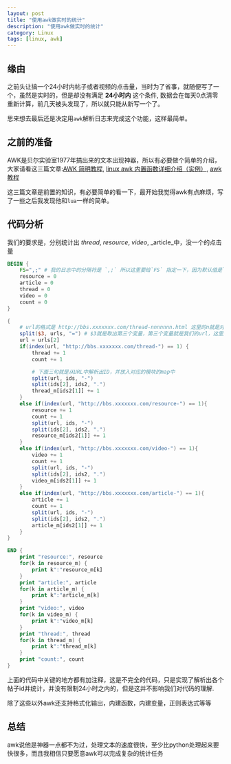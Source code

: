 ```yaml
---
layout: post
title: "使用awk做实时的统计"
description: "使用awk做实时的统计"
category: Linux
tags: [linux, awk]
---
```


## 缘由 ##

之前头让搞一个24小时内帖子或者视频的点击量，当时为了省事，就随便写了一个，虽然是实时的，但是却没有满足 **24小时内** 这个条件, 数据会在每天0点清零重新计算，前几天被头发现了，所以就只能从新写一个了。

思来想去最后还是决定用`awk`解析日志来完成这个功能，这样最简单。

## 之前的准备 ##

AWK是贝尔实验室1977年搞出来的文本出现神器，所以有必要做个简单的介绍，大家请看这三篇文章:[AWK 简明教程][1], [linux awk 内置函数详细介绍（实例）][2], [awk教程][3]

这三篇文章是前置的知识，有必要简单的看一下，最开始我觉得awk有点麻烦，写了一些之后我发现他和`lua`一样的简单。

## 代码分析 ##

我们的要求是，分别统计出 _thread_, _resource_, _video_, _article_中，没一个的点击量

```awk
BEGIN {
    FS=",;" # 我的日志中的分隔符是 `,;` 所以这里要给`FS` 指定一下，因为默认值是`Tab` 或者 `Space`
    resource = 0
    article = 0
    thread = 0
    video = 0
    count = 0
}

{
    # url的格式是 http://bbs.xxxxxxx.com/thread-nnnnnnn.html 这里的n就是对应模块的id
    split($3, urls, "=") # $3就是取出第三个变量，第三个变量就是我们的url，这里通过if条件配置各个模块，然后对模块进行+1
    url = urls[2]
    if(index(url, "http://bbs.xxxxxxx.com/thread-") == 1) {
        thread += 1
        count += 1

        # 下面三句就是从URL中解析出ID，并放入对应的模块的map中
        split(url, ids, "-")
        split(ids[2], ids2, ".")
        thread_m[ids2[1]] += 1
    }
    else if(index(url, "http://bbs.xxxxxxx.com/resource-") == 1){
        resource += 1
        count += 1
        split(url, ids, "-")
        split(ids[2], ids2, ".")
        resource_m[ids2[1]] += 1
    }
    else if(index(url, "http://bbs.xxxxxxx.com/video-") == 1){
        video += 1
        count += 1
        split(url, ids, "-")
        split(ids[2], ids2, ".")
        video_m[ids2[1]] += 1
    }
    else if(index(url, "http://bbs.xxxxxxx.com/article-") == 1){
        article += 1
        count += 1
        split(url, ids, "-")
        split(ids[2], ids2, ".")
        article_m[ids2[1]] += 1
    }
}

END {
    print "resource:", resource
    for(k in resource_m) {
        print k":"resource_m[k]
    }
    print "article:", article
    for(k in article_m) {
        print k":"article_m[k]
    }
    print "video:", video
    for(k in video_m) {
        print k":"video_m[k]
    }
    print "thread:", thread
    for(k in thread_m) {
        print k":"thread_m[k]
    }
    print "count:", count
}
```

上面的代码中关键的地方都有加注释，这是不完全的代码，只是实现了解析出各个帖子id并统计，并没有限制24小时之内的，但是这并不影响我们对代码的理解.

除了这些以外awk还支持格式化输出，内建函数，内建变量，正则表达式等等

## 总结 ##

awk说他是神器一点都不为过，处理文本的速度很快，至少比python处理起来要快很多，而且我相信只要愿意awk可以完成复杂的统计任务


[1]: http://coolshell.cn/articles/9070.html (AWK 简明教程)
[2]: http://www.cnblogs.com/chengmo/archive/2010/10/08/1845913.html (linux awk 内置函数详细介绍（实例）)
[3]: http://www.colorfuldays.org/linux/good_awk_tutorial/ (很好的awk教程 )